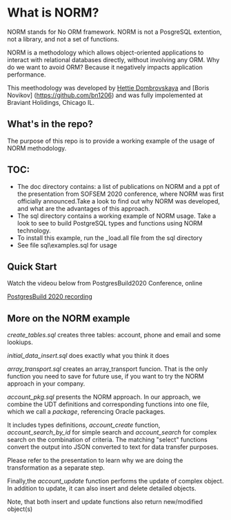 # What is NORM?
 
 NORM stands for No ORM framework. NORM is not a PosgreSQL extention, not a library, and not a set of functions.
 
 NORM is a methodology which allows object-oriented applications to interact with relational databases
 directly, without involving any ORM. Why do we want to avoid ORM? Because it negatively impacts application performance.
 
 This meethodology was developed by [Hettie Dombrovskaya](https://github.com/hettie-d) and [Boris Novikov]
(https://github.com/bn1206) and was fully impolemented at Braviant Holidings, Chicago IL.

## What's in the repo?

 The purpose of this repo is to provide a working example of the usage of NORM methodology.
 
 ##  TOC:
 
 * The doc directory contains: a list of publications on NORM and a ppt of the  presentation from SOFSEM 2020 conference, where NORM was first officially announced.Take a look to find out why NORM was developed, and what are the advantages of this approach.
 * The sql directory contains a working example of NORM usage. Take a look to see to build PostgreSQL types and functions using NORM technology.
 * To install this example, run the \_load.all file from the sql directory
 * See file sql\examples.sql for usage
 
## Quick Start

Watch the videou below from PostgresBuild2020 Conference, online 

[PostgresBuild 2020 recording](https://drive.google.com/file/d/11eO_9_3Oh2G8UlEDD6vvGxCy_vgVWUBg/view?usp=sharing)

 ## More on the NORM example
 
 _create_tables.sql_  creates three tables: account, phone and email and some lookiups.
 
 _initial_data_insert.sql_ does exactly what you think it does
 
 _array_transport.sql_ creates an array_transport funcion. That is the only function you need to save for future use, if you want to try the NORM approach in your company.
 
 _account_pkg.sql_  presents the NORM approach. In our approach, we combine the UDT definitions and corresponding functions into one file, which we call
 a _package_, referencing Oracle packages. 
 
 It includes types definitions, _account\_create_ function, _account\_search\_by\_id_ for simple search
 and _account\_search_ for complex search on the combination of criteria. The matching "select" functions
 convert the output into JSON converted to text for data transfer purposes.
 
 Please refer to the presentation to learn why we are doing the transformation as a separate step. 
 
 Finally,the _account_update_  function performs the update of complex object. In addition to update, 
 it can also insert and delete detailed objects. 
 
 Note, that both insert and update functions also return new/modified object(s)
 
 


